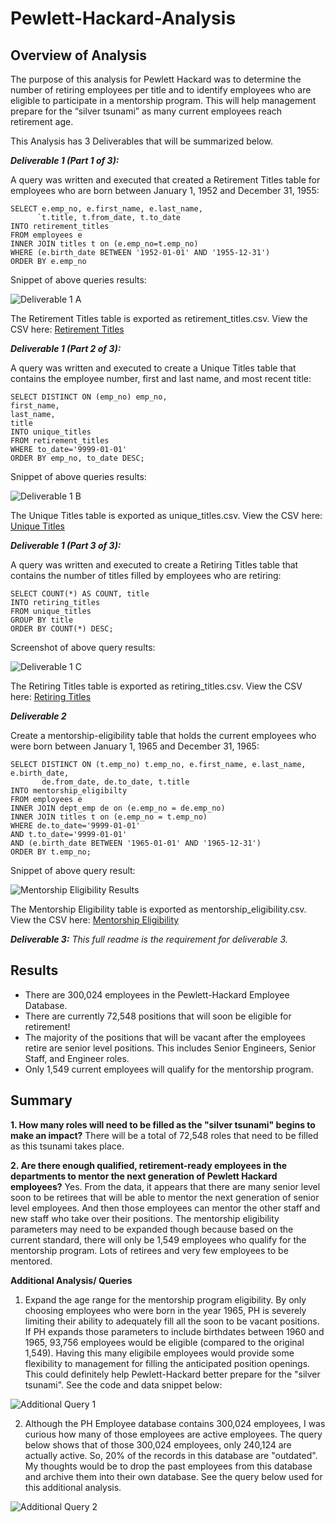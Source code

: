 # Pewlett-Hackard-Analysis

## Overview of Analysis

The purpose of this analysis for Pewlett Hackard was to determine the number of retiring employees per title and to identify employees who are eligible to participate in a mentorship program. This will help management prepare for the “silver tsunami” as many current employees reach retirement age.

This Analysis has 3 Deliverables that will be summarized below.

***Deliverable 1 (Part 1 of 3):***

A query was written and executed that created a Retirement Titles table for employees who are born between January 1, 1952 and December 31, 1955: 
```
SELECT e.emp_no, e.first_name, e.last_name,
      `t.title, t.from_date, t.to_date
INTO retirement_titles
FROM employees e
INNER JOIN titles t on (e.emp_no=t.emp_no)
WHERE (e.birth_date BETWEEN '1952-01-01' AND '1955-12-31')
ORDER BY e.emp_no
```

Snippet of above queries results:

![Deliverable 1 A](https://github.com/Kcav18/Pewlett-Hackard-Analysis/blob/main/Queries/Deliverable1a_results.png)

The Retirement Titles table is exported as retirement_titles.csv. View the CSV here: [Retirement Titles](Pewlett-Hackard-Analysis/Data/retirement_titles.csv)

***Deliverable 1 (Part 2 of 3):***

A query was written and executed to create a Unique Titles table that contains the employee number, first and last name, and most recent title:

```
SELECT DISTINCT ON (emp_no) emp_no,
first_name,
last_name,
title
INTO unique_titles
FROM retirement_titles
WHERE to_date='9999-01-01'
ORDER BY emp_no, to_date DESC;
```

Snippet of above queries results:

![Deliverable 1 B](https://github.com/Kcav18/Pewlett-Hackard-Analysis/blob/main/Queries/Deliverable1b_results.png)

The Unique Titles table is exported as unique_titles.csv. View the CSV here: [Unique Titles](data/unique_titles.csv)

***Deliverable 1 (Part 3 of 3):***

A query was written and executed to create a Retiring Titles table that contains the number of titles filled by employees who are retiring:
```
SELECT COUNT(*) AS COUNT, title
INTO retiring_titles
FROM unique_titles
GROUP BY title
ORDER BY COUNT(*) DESC;
```
Screenshot of above query results:


![Deliverable 1 C](https://github.com/Kcav18/Pewlett-Hackard-Analysis/blob/main/Queries/Deliverable1c_results.png)

The Retiring Titles table is exported as retiring_titles.csv. View the CSV here: [Retiring Titles](data/retiring_titles.csv)

***Deliverable 2***

Create a mentorship-eligibility table that holds the current employees who were born between January 1, 1965 and December 31, 1965:

```
SELECT DISTINCT ON (t.emp_no) t.emp_no, e.first_name, e.last_name, e.birth_date,
	   de.from_date, de.to_date, t.title
INTO mentorship_eligibilty
FROM employees e 
INNER JOIN dept_emp de on (e.emp_no = de.emp_no)
INNER JOIN titles t on (e.emp_no = t.emp_no)
WHERE de.to_date='9999-01-01' 
AND t.to_date='9999-01-01' 
AND (e.birth_date BETWEEN '1965-01-01' AND '1965-12-31')
ORDER BY t.emp_no;
```
Snippet of above query result:

![Mentorship Eligibility Results](https://github.com/Kcav18/Pewlett-Hackard-Analysis/blob/main/Queries/Deliverable2_results.png)

The Mentorship Eligibility table is exported as mentorship_eligibility.csv. View the CSV here: [Mentorship Eligibility](data/mentorship_eligibilty.csv)

***Deliverable 3:***
*This full readme is the requirement for deliverable 3.*

## Results

- There are 300,024 employees in the Pewlett-Hackard Employee Database.
- There are currently 72,548 positions that will soon be eligible for retirement!
- The majority of the positions that will be vacant after the employees retire are senior level positions. This includes Senior Engineers, Senior Staff, and Engineer roles.
- Only 1,549 current employees will qualify for the mentorship program.

## Summary

**1. How many roles will need to be filled as the "silver tsunami" begins to make an impact?** There will be a total of 72,548 roles that need to be filled as this tsunami takes place.

**2. Are there enough qualified, retirement-ready employees in the departments to mentor the next generation of Pewlett Hackard employees?** Yes. From the data, it appears that there are many senior level soon to be retirees that will be able to mentor the next generation of senior level employees. And then those employees can mentor the other staff and new staff who take over their positions. The mentorship eligibility parameters may need to be expanded though because based on the current standard, there will only be 1,549 employees who qualify for the mentorship program. Lots of retirees and very few employees to be mentored.

**Additional Analysis/ Queries**

1. Expand the age range for the mentorship program eligibility. By only choosing employees who were born in the year 1965, PH is severely limiting their ability to adequately fill all the soon to be vacant positions. If PH expands those parameters to include birthdates between 1960 and 1965, 93,756 employees would be eligible (compared to the original 1,549). Having this many eligibile employees would provide some flexibility to management for filling the anticipated position openings. This could definitely help Pewlett-Hackard better prepare for the "silver tsunami". See the code and data snippet below:

![Additional Query 1](https://github.com/Kcav18/Pewlett-Hackard-Analysis/blob/main/Queries/Additional_Query1.png)

2. Although the PH Employee database contains 300,024 employees, I was curious how many of those employees are active employees. The query below shows that of those 300,024 employees, only 240,124 are actually active. So, 20% of the records in this database are "outdated". My thoughts would be to drop the past employees from this database and archive them into their own database. See the query below used for this additional analysis.

![Additional Query 2](https://github.com/Kcav18/Pewlett-Hackard-Analysis/blob/main/Queries/Additional_Query2.png)


